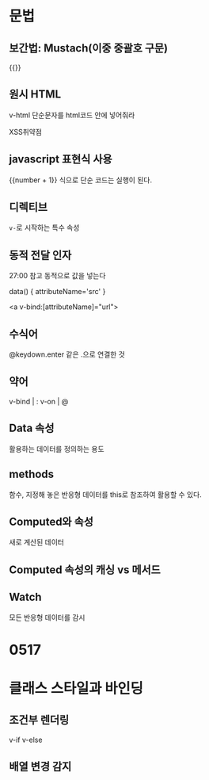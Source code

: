 # 문법

## 보간법: Mustach(이중 중괄호 구문)
{{}}

## 원시 HTML
v-html
단순문자를 html코드 안에 넣어줘라

XSS취약점

## javascript 표현식 사용
{{number + 1}} 식으로 단순 코드는 실행이 된다.

## 디렉티브
`v-`로 시작하는 특수 속성

## 동적 전달 인자
27:00 참고
동적으로 값을 넣는다

data() {
  attributeName='src'
}

<a v-bind:[attributeName]="url">

## 수식어
@keydown.enter 같은 .으로 연결한 것

## 약어
v-bind |    :
v-on   |    @

## Data 속성
활용하는 데이터를 정의하는 용도

## methods
함수, 지정해 놓은 반응형 데이터를 this로 참조하여 활용할 수 있다.

## Computed와 속성
새로 계산된 데이터
## Computed 속성의 캐싱 vs 메서드

## Watch
모든 반응형 데이터를 감시

# 0517

# 클래스 스타일과 바인딩

## 조건부 렌더링
v-if
v-else

## 배열 변경 감지